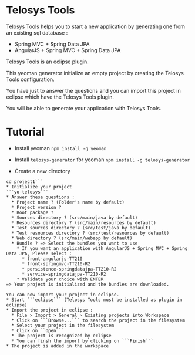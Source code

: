 # Telosys Tools

Telosys Tools helps you to start a new application by generating one from an existing sql database :
  - Spring MVC + Spring Data JPA
  - AngularJS + Spring MVC + Spring Data JPA

Telosys Tools is an eclipse plugin.

This yeoman generator initialize an empty project by creating the Telosys Tools configuration.

You have just to answer the questions and you can import this project in eclipse which have the Telosys Tools plugin.

You will be able to generate your application with Telosys Tools.

# Tutorial

* Install yeoman
```npm install -g yeoman```

* Install ```telosys-generator``` for yeoman
```npm install -g telosys-generator```

* Create a new directory
```mkdir project1
cd project1```
* Initialize your project
```yo telosys```
* Answer these questions :
  * Project name ? (Folder's name by default)
  * Project version ?
  * Root package ?
  * Sources directory ? (src/main/java by default)
  * Resources directory ? (src/main/resources by default)
  * Test sources directory ? (src/test/java by default)
  * Test resources directory ? (src/test/resources by default)
  * Web directory ? (src/main/webapp by default)
  * Bundle ? => Select the bundles you want to use
    * If you want an application with AngularJS + Spring MVC + Spring Data JPA, Please select :
      * front-angularjs-TT210
      * front-springmvc-TT210-R2
      * persistence-springdatajpa-TT210-R2
      * service-springdatajpa-TT210-R2
    * Validate your choice with ENTER
=> Your project is initialized and the bundles are downloaded.

You can now import your project in eclipse.
* Start ```eclipse``` (Telosys Tools must be installed as plugin in eclipse)
* Import the project in eclipse :
  * File > Import > General > Existing projects into Workspace
  * Click on ```Browse...``` to search the project in the filesystem
  * Select your project in the filesystem
  * Click on ``Open```
  * The project is recognized by eclipse
  * You can finsh the import by clicking on ```Finish```
* The project is added in the workspace
 
